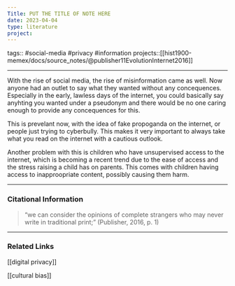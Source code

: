 ```yaml
---
Title: PUT THE TITLE OF NOTE HERE
date: 2023-04-04
type: literature
project:
---
```

tags:: #social-media #privacy #information
projects::[[hist1900-memex/docs/source_notes/@publisher11EvolutionInternet2016]]


---

With the rise of social media, the rise of misinformation came as well. Now anyone had an outlet to say what they wanted without any concequences. Especially in the early, lawless days of the internet, you could basically say anyhting you wanted under a pseudonym and there would be no one caring enough to provide any concequences for this. 

This is prevelant now, with the idea of fake propoganda on the internet, or people just trying to cyberbully. This makes it very important to always take what you read on the internet with a cautious outlook. 

Another problem with this is children who have unsupervised access to the internet, which is becoming a recent trend due to the ease of access and the stress raising a child has on parents. This comes with children having access to inapproopriate content, possibly causing them harm.

---
### Citational Information

>“we can consider the opinions of complete strangers who may never write in traditional print;” (Publisher, 2016, p. 1) 

---

### Related Links

[[digital privacy]]

[[cultural bias]]
